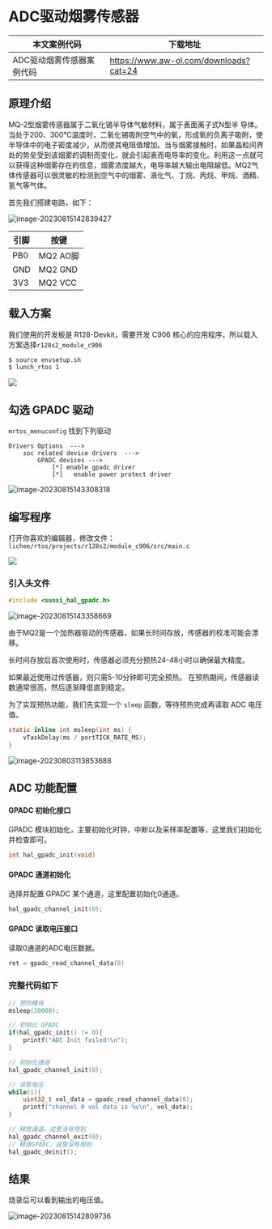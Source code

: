 # ADC驱动烟雾传感器

| 本文案例代码 | 下载地址 |
| ---------------------- | -------------------------------------- |
| ADC驱动烟雾传感器案例代码 | https://www.aw-ol.com/downloads?cat=24 |

## 原理介绍

MQ-2型烟雾传感器属于二氧化锡半导体气敏材料，属于表面离子式N型半 导体。当处于200、300℃温度时，二氧化锡吸附空气中的氧，形成氧的负离子吸附，使半导体中的电子密度减少，从而使其电阻值增加。当与烟雾接触时，如果晶粒间界处的势垒受到该烟雾的调制而变化，就会引起表而电导率的变化。利用这一点就可以获得这种烟雾存在的信息，烟雾浓度越大，电导率越大输出电阻越低。MQ2气体传感器可以很灵敏的检测到空气中的烟雾、液化气、丁烷、丙烷、甲烷、酒精、氢气等气体。

首先我们搭建电路，如下：

![image-20230815142839427](assets/post/adc_mq2/image-20230815142839427.png)

| 引脚 | 按键     |
| ---- | -------- |
| PB0  | MQ2 AO脚 |
| GND  | MQ2 GND  |
| 3V3  | MQ2 VCC  |

## 载入方案

我们使用的开发板是 R128-Devkit，需要开发 C906 核心的应用程序，所以载入方案选择`r128s2_module_c906`

```bash
$ source envsetup.sh 
$ lunch_rtos 1
```

![](assets/post/adc_mq2/72a7c89591f87b8b108e761882986c3c50a99f29.png)

## 勾选 GPADC 驱动

`mrtos_menuconfig` 找到下列驱动

```
Drivers Options  --->
    soc related device drivers  --->
        GPADC devices --->
            [*] enable gpadc driver
            [*]   enable power protect driver
```

![image-20230815143308318](assets/post/adc_mq2/image-20230815143308318.png)

## 编写程序

打开你喜欢的编辑器，修改文件：`lichee/rtos/projects/r128s2/module_c906/src/main.c`

![](assets/post/adc_mq2/93f23b7b43c2b88b07d690ac1438e9008f840886.png)

### 引入头文件

```c
#include <sunxi_hal_gpadc.h>
```

![image-20230815143358669](assets/post/adc_mq2/image-20230815143358669.png)

由于MQ2是一个加热器驱动的传感器，如果长时间存放，传感器的校准可能会漂移。

长时间存放后首次使用时，传感器必须充分预热24-48小时以确保最大精度。

如果最近使用过传感器，则只需5-10分钟即可完全预热。 在预热期间，传感器读数通常很高，然后逐渐降低直到稳定。

为了实现预热功能，我们先实现一个 `sleep` 函数，等待预热完成再读取 ADC 电压值。

```c
static inline int msleep(int ms) {
    vTaskDelay(ms / portTICK_RATE_MS); 
}
```

![image-20230803113853688](assets/post/adc_mq2/image-20230803113853688.png)

## ADC 功能配置

#### GPADC 初始化接口

GPADC 模块初始化，主要初始化时钟，中断以及采样率配置等，这里我们初始化并检查即可。

```c
int hal_gpadc_init(void)
```

#### GPADC 通道初始化

选择并配置 GPADC 某个通道，这里配置初始化0通道。

```c
hal_gpadc_channel_init(0);
```

#### GPADC 读取电压接口

读取0通道的ADC电压数据。

```c
ret = gpadc_read_channel_data(0)
```

### 完整代码如下

```c
// 预热模块
msleep(20000);

// 初始化 GPADC
if(hal_gpadc_init() != 0){
    printf("ADC Init failed!\n");
}

// 初始化通道
hal_gpadc_channel_init(0);

// 读取电压
while(1){
    uint32_t vol_data = gpadc_read_channel_data(0);
    printf("channel 0 vol data is %u\n", vol_data);
}

// 释放通道，这里没有用到
hal_gpadc_channel_exit(0);
// 释放GPADC，这里没有用到
hal_gpadc_deinit();
```

## 结果

烧录后可以看到输出的电压值。

![image-20230815142809736](assets/post/adc_mq2/image-20230815142809736.png)